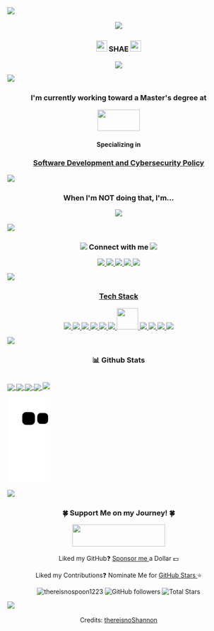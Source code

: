<img src="https://user-images.githubusercontent.com/73097560/115834477-dbab4500-a447-11eb-908a-139a6edaec5c.gif">	

<p align="center"><a href="https://github.com/DenverCoder1/readme-typing-svg"><img src="https://readme-typing-svg.herokuapp.com?lines=Hi,+I'm+Shannon+Smith;but+almost+everyone+calls+me&center=true&width=500&height=50"></a></p>

<h3 align="center"><img src="https://raw.githubusercontent.com/iampavangandhi/iampavangandhi/master/gifs/Hi.gif" width="25" height="25">  SHAE  <img src="https://raw.githubusercontent.com/iampavangandhi/iampavangandhi/master/gifs/Hi.gif" width="25" height="25"></a>
</h3>



<p align="center">
  <img align="center" src="https://github.com/thereisnoShannon/photos/blob/main/purple.jpg" style = "width: -webkit-fill-available;"/>
</p>



<img src="https://user-images.githubusercontent.com/73097560/115834477-dbab4500-a447-11eb-908a-139a6edaec5c.gif">	


<h3 align="center"> I'm currently working toward a Master's degree at </h3>
<p align="center"><img src="https://upload.wikimedia.org/wikipedia/commons/6/60/Virginia_Tech_Hokies_logo.svg" height="48" width="96"/></p>
<h4 align="center"> Specializing in </h4>
<h3 align="center"><a href="https://vtmit.vt.edu/academics/curriculum.html#graduate-certificates"> Software Development and Cybersecurity Policy </a></h3>


<img src="https://user-images.githubusercontent.com/73097560/115834477-dbab4500-a447-11eb-908a-139a6edaec5c.gif">	


<h3 align="center"> When I'm NOT doing that, I'm... </h3>

<p align="center"><a href="https://github.com/DenverCoder1/readme-typing-svg"><img src="https://readme-typing-svg.herokuapp.com?lines=👨‍💻+Improving+my+Programming+skills;🎨+Painting,+drawing,+sculpting+or+woodworking;🏠+Completing+home+renovation+projects;Spending+time+with+my+💍+wife+and+🐾+pets;🚀+Always+ready+to+collaborate&center=true&width=500&height=50"></a></p>


<img src="https://user-images.githubusercontent.com/73097560/115834477-dbab4500-a447-11eb-908a-139a6edaec5c.gif">	


<h3 align="center"><img src="https://media.giphy.com/media/iY8CRBdQXODJSCERIr/giphy.gif" width="30px"> Connect with me <img src="https://media.giphy.com/media/iY8CRBdQXODJSCERIr/giphy.gif" width="30px"></h3>
								      
<p align="center">
    <a title="Linkedin" href="https://www.linkedin.com/in/call-me-shae/">
    <img src="https://img.icons8.com/nolan/48/linkedin.png"/>
    </a>
    <a title="Portfolio" href="https://thereisnoShannon.github.io/Shae%20Smith/index.html">
    <img src="https://img.icons8.com/nolan/48/github.png"/>
    </a>
    <a title="Art Site" href="https://shae1223.wixsite.com/shae-smith-artist">
    <img src="https://user-images.githubusercontent.com/75339573/189492299-8fe30fb6-b0ff-4406-bbf2-fa7f8f41645d.png"/>
    </a>
    <a title="Facebook" href="https://www.facebook.com/shaesmith1223">
    <img src="https://img.icons8.com/nolan/48/facebook.png"/>
    </a>
    <a title="Instagram" href="https://www.instagram.com/shaeasis/">
    <img src="https://img.icons8.com/nolan/48/instagram-new.png"/>
</p>	


<img src="https://user-images.githubusercontent.com/73097560/115834477-dbab4500-a447-11eb-908a-139a6edaec5c.gif">			      


<h3 align="center"> Tech Stack </h3>

<p align="center">
    <a title="Java" href="https://www.java.com/">
    <img src="https://img.icons8.com/color/48/null/java-coffee-cup-logo--v1.png"/>
    </a>
    <a title="Javascript" href="https://www.javascript.com/">
    <img src="https://img.icons8.com/fluency/48/null/javascript.png"/>
    </a>
    <a title="HTML5" href="https://html.spec.whatwg.org/multipage/">
    <img src="https://img.icons8.com/color/48/null/html-5--v1.png"/>
    </a>
    <a title="CSS3" href="https://www.w3.org/TR/CSS/#css">
    <img src="https://img.icons8.com/color/48/000000/css3.png"/>
    </a>
    <a title="Sass" href="https://sass-lang.com/">
    <img src="https://img.icons8.com/color/48/000000/sass.png"/>
    </a>
    <a title="Kotlin" href="https://kotlinlang.org/">
    <img src="https://img.icons8.com/color/48/null/kotlin.png"/>
    </a>
    <a title="Eclipse" href="https://www.eclipse.org/ide/">
    <img src="https://user-images.githubusercontent.com/11943860/46922575-7017cf80-cfe1-11e8-845a-0cd198fb546c.png" width="48px" height="48px"/>
    </a>
    <a title="IntelliJ" href="https://www.jetbrains.com/idea/">
    <img src="https://img.icons8.com/color/48/000000/intellij-idea.png"/>
    </a>
    <a title="Android Studio" href="https://developer.android.com/studio">    
    <img src="https://img.icons8.com/color/48/null/android-studio--v2.png"/>
    </a>
    <a title="GitLab" href="https://about.gitlab.com/">  
    <img src="https://img.icons8.com/color/48/null/gitlab.png"/>
    </a>
    <a title="Git" href="https://git-scm.com/">     
    <img src="https://img.icons8.com/color/48/null/git.png"/>
    </a>

</p>


<img src="https://user-images.githubusercontent.com/73097560/115834477-dbab4500-a447-11eb-908a-139a6edaec5c.gif">			      
  
	
<h3 align="center"> 📊 Github Stats </h3>
	
<br>

<a href="https://streak-stats.demolab.com/thereisnoShannon/">
  <img align="center" src="https://streak-stats.demolab.com?user=thereisnoShannon&theme=radical&hide_border=true&date_format=M%20j%5B%2C%20Y%5D&ring=8508B4&fire=FF8622&sideNums=8508B4" width="400" />
</a>
<a href="https://github.com/thereisnoShannon/github-readme-stats">
  <img align="center" src="https://github-readme-stats.vercel.app/api?username=thereisnoShannon&theme=radical&hide_border=true" width="400" />
</a>
<a href="https://github.com/thereisnoShannon/github-readme-stats">
  <img align="center" src="https://github-readme-stats.vercel.app/api/top-langs/?username=thereisnoShannon&&theme=radical&hide_border=true&langs_count=10&layout=compact&repo=github-readme-stats" width="300" />
</a>
<a href="https://github.com/thereisnoShannon/github-readme-stats">
  <img align="center" src="https://github-profile-summary-cards.vercel.app/api/cards/profile-details?username=thereisnoShannon&theme=radical" width="510" />
</a>	


<img src="https://user-images.githubusercontent.com/73097560/115834477-dbab4500-a447-11eb-908a-139a6edaec5c.gif">			      

![snake gif](https://github.com/BrunoGonSouza/BrunoGonSouza/blob/output/github-contribution-grid-snake.svg)

<img src="https://user-images.githubusercontent.com/73097560/115834477-dbab4500-a447-11eb-908a-139a6edaec5c.gif">


<h3 align="center"> 🍀 Support Me on my Journey! 🍀 </h3>


<p align="center"><a href="https://www.buymeacoffee.com/shaesmith1223"><img src="https://camo.githubusercontent.com/28aae05a0fba45679e8e27d90609601e249b64a5fe30dfef05495de4f4e318d4/68747470733a2f2f63646e2e6275796d6561636f666665652e636f6d2f627574746f6e732f76322f64656661756c742d79656c6c6f772e706e67" height="50" width="210"></a>
</p>

<p align="center"> Liked my GitHub❓ <a href="https://github.com/sponsors/thereisnoShannon/dashboard/profile"> Sponsor me </a> a Dollar 💵 
</p>

<p align="center">Liked my Contributions❓ Nominate Me for <a href="https://stars.github.com/nominate/"> GitHub Stars </a>⭐ 

<p align="center"><img src="https://komarev.com/ghpvc/?username=k-star-229&label=Profile%20views&color=0e75b6&style=plastic" alt="thereisnospoon1223" />
    <img alt="GitHub followers" src="https://img.shields.io/github/followers/thereisnoShannon?label=Followers&style=social">    
    <img src="https://img.shields.io/github/stars/thereisnoShannon?label=Stars" alt="Total Stars">
</p>

<img src="https://user-images.githubusercontent.com/73097560/115834477-dbab4500-a447-11eb-908a-139a6edaec5c.gif">			      


<p align="center"> Credits: <a href="https://github.com/thereisnoShannon"> thereisnoShannon </a>
</p>

	
<!---
thereisnoShannon/thereisnoShannon is a ✨ special ✨ repository because its `README.md` (this file) appears on your GitHub profile.
You can click the Preview link to take a look at your changes.
--->
